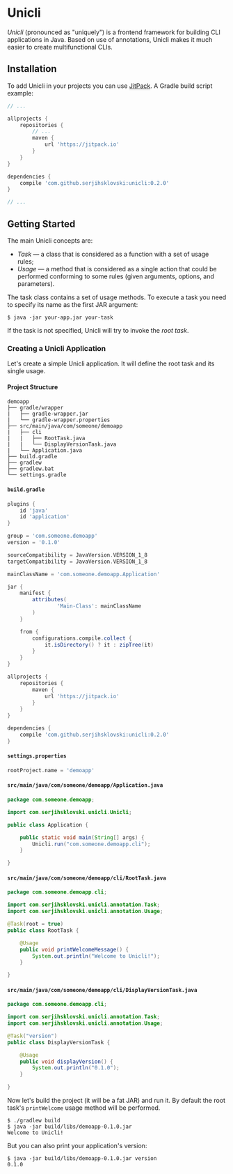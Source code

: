 # Unicli

*Unicli* (pronounced as "uniquely") is a frontend framework for building CLI applications in Java. Based on use of
annotations, Unicli makes it much easier to create multifunctional CLIs.

## Installation

To add Unicli in your projects you can use [JitPack](https://jitpack.io). A Gradle build script example:
```groovy
// ...

allprojects {
    repositories {
        // ...
        maven {
            url 'https://jitpack.io'
        }
    }
}

dependencies {
    compile 'com.github.serjihsklovski:unicli:0.2.0'
}

// ...
```

## Getting Started

The main Unicli concepts are:
* *Task* &#8212; a class that is considered as a function with a set of usage rules;
* *Usage* &#8212; a method that is considered as a single action that could be performed conforming to some rules
(given arguments, options, and parameters).

The task class contains a set of usage methods. To execute a task you need to specify its name as the first JAR
argument:
```
$ java -jar your-app.jar your-task
```

If the task is not specified, Unicli will try to invoke the *root task*.

### Creating a Unicli Application

Let's create a simple Unicli application. It will define the root task and its single usage.

#### Project Structure
```
demoapp
├── gradle/wrapper
|   ├── gradle-wrapper.jar
|   └── gradle-wrapper.properties
├── src/main/java/com/someone/demoapp
|   ├── cli
|   |   ├── RootTask.java
|   |   └── DisplayVersionTask.java
|   └── Application.java
├── build.gradle
├── gradlew
├── gradlew.bat
└── settings.gradle
```

#### `build.gradle`
```groovy
plugins {
    id 'java'
    id 'application'
}

group = 'com.someone.demoapp'
version = '0.1.0'

sourceCompatibility = JavaVersion.VERSION_1_8
targetCompatibility = JavaVersion.VERSION_1_8

mainClassName = 'com.someone.demoapp.Application'

jar {
    manifest {
        attributes(
                'Main-Class': mainClassName
        )
    }

    from {
        configurations.compile.collect {
            it.isDirectory() ? it : zipTree(it)
        }
    }
}

allprojects {
    repositories {
        maven {
            url 'https://jitpack.io'
        }
    }
}

dependencies {
    compile 'com.github.serjihsklovski:unicli:0.2.0'
}
```

#### `settings.properties`
```groovy
rootProject.name = 'demoapp'
```

#### `src/main/java/com/someone/demoapp/Application.java`
```java
package com.someone.demoapp;

import com.serjihsklovski.unicli.Unicli;

public class Application {

    public static void main(String[] args) {
        Unicli.run("com.someone.demoapp.cli");
    }

}
```

#### `src/main/java/com/someone/demoapp/cli/RootTask.java`
```java
package com.someone.demoapp.cli;

import com.serjihsklovski.unicli.annotation.Task;
import com.serjihsklovski.unicli.annotation.Usage;

@Task(root = true)
public class RootTask {

    @Usage
    public void printWelcomeMessage() {
        System.out.println("Welcome to Unicli!");
    }

}
```

#### `src/main/java/com/someone/demoapp/cli/DisplayVersionTask.java`
```java
package com.someone.demoapp.cli;

import com.serjihsklovski.unicli.annotation.Task;
import com.serjihsklovski.unicli.annotation.Usage;

@Task("version")
public class DisplayVersionTask {

    @Usage
    public void displayVersion() {
        System.out.println("0.1.0");
    }

}
```

Now let's build the project (it will be a fat JAR) and run it. By default the root
task's `printWelcome` usage method will be performed.
```
$ ./gradlew build
$ java -jar build/libs/demoapp-0.1.0.jar
Welcome to Unicli!
```

But you can also print your application's version:
```
$ java -jar build/libs/demoapp-0.1.0.jar version
0.1.0
```
